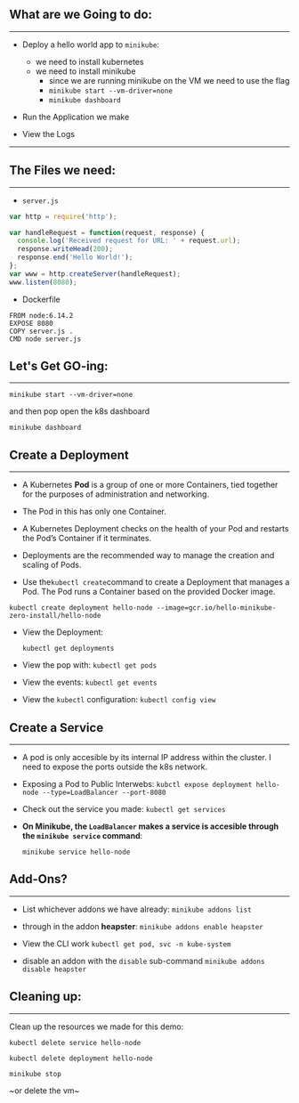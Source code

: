 ## What are we Going to do:
----
* Deploy a hello world app to `minikube`:
	* we need to install kubernetes
	* we need to install minikube
		* since we are running minikube on the VM we need to use the flag 
		* `minikube start --vm-driver=none`
		* `minikube dashboard`

* Run the Application we make
* View the Logs

-----

## The Files we need:
----
* `server.js` 

```javascript
var http = require('http');

var handleRequest = function(request, response) {
  console.log('Received request for URL: ' + request.url);
  response.writeHead(200);
  response.end('Hello World!');
};
var www = http.createServer(handleRequest);
www.listen(8080);
```

* Dockerfile
```text
FROM node:6.14.2
EXPOSE 8080
COPY server.js .
CMD node server.js
```


## Let's Get GO-ing:
-----
`minikube start --vm-driver=none`

 and then pop open the k8s dashboard

`minikube dashboard` 


## Create a Deployment
---
* A Kubernetes **Pod** is a group of one or more Containers, tied together for the purposes of administration and networking. 

* The Pod in this has only one Container. 
* A Kubernetes Deployment checks on the health of your Pod and restarts the Pod’s Container if it terminates. 
* Deployments are the recommended way to manage the creation and scaling of Pods.

* Use the`kubectl create`command to create a Deployment that manages a Pod. The Pod runs a Container based on the provided Docker image.

`kubectl create deployment hello-node --image=gcr.io/hello-minikube-zero-install/hello-node`

* View the Deployment:

    `kubectl get deployments`

* View the pop with:
	`kubectl get pods`
* View the events:
	`kubectl get events`
* View the `kubectl` configuration:
	`kubectl config view`

## Create a Service
----
* A pod is only accesible by its internal IP address within the cluster. I need to expose the ports outside the k8s network. 

* Exposing a Pod to Public Interwebs:
	`kubctl expose deployment hello-node --type=LoadBalancer --port-8080`

* Check out the service you made:
	`kubectl get services`

* **On Minikube, the `LoadBalancer` makes a service is accesible through the `minikube service` command**:
	
	`minikube service hello-node` 

## Add-Ons?
----
* List whichever addons we have already:
`minikube addons list`

* through in the addon **heapster**:
`minikube addons enable heapster`

* View the CLI work
`kubectl get pod, svc -n kube-system`

* disable an addon with the `disable` sub-command
`minikube addons disable heapster`

## Cleaning up:
-----
Clean up the resources we made for this demo: 

`kubectl delete service hello-node`


`kubectl delete deployment hello-node`

`minikube stop`

~or delete the vm~
